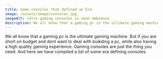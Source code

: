 ```yaml
--- 
title: Game consoles that defined an Era
image: /assets/image/consoles.jpg
imageAlt: retro gaming consoles in neon ambience
description: We all know that a gaming pc is the ultimate gaming machine. But if you are short on budget and dont want to deal with buikding a pc, while also having a high quality gaming experience. Gaming consoles are just the thing you need. And here we have compiled a list of some era defining consoles.
---
```

We all know that a gaming pc is the ultimate gaming machine. But if you are short on budget and dont want to deal with buikding a pc, while also having a high quality gaming experience. Gaming consoles are just the thing you need. And here we have compiled a list of some era defining consoles.